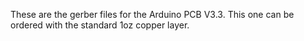 These are the gerber files for the Arduino PCB V3.3. This one can be ordered with the standard 1oz copper layer.
